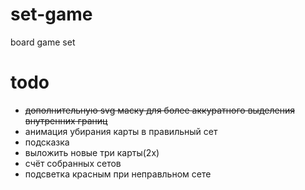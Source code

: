 # set-game
board game set

# todo
- ~~дополнительную svg маску для более аккуратного выделения внутренних границ~~
- анимация убирания карты в правильный сет
- подсказка
- выложить новые три карты(2х)
- счёт собранных сетов
- подсветка красным при неправльном сете
